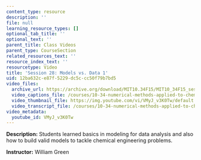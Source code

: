 ```yaml
---
content_type: resource
description: ''
file: null
learning_resource_types: []
optional_tab_title: ''
optional_text: ''
parent_title: Class Videos
parent_type: CourseSection
related_resources_text: ''
resource_index_text: ''
resourcetype: Video
title: 'Session 28: Models vs. Data 1'
uid: 12ba632c-e87f-5229-dc5c-cc50f79b7bd5
video_files:
  archive_url: https://archive.org/download/MIT10.34F15/MIT10_34F15_ses28_300k.mp4
  video_captions_file: /courses/10-34-numerical-methods-applied-to-chemical-engineering-fall-2015/a528e848819a575b83aa67a6bfc2f804_VMyJ_v3K0Tw.vtt
  video_thumbnail_file: https://img.youtube.com/vi/VMyJ_v3K0Tw/default.jpg
  video_transcript_file: /courses/10-34-numerical-methods-applied-to-chemical-engineering-fall-2015/57d28c775498c0cc6ff37e2aa58e32b4_VMyJ_v3K0Tw.pdf
video_metadata:
  youtube_id: VMyJ_v3K0Tw
---
```


**Description:** Students learned basics in modeling for data analysis and also how to build valid models to tackle chemical engineering problems.

**Instructor:** William Green